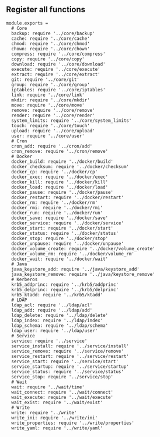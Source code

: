 
## Register all functions

    module.exports =
      # Core
      backup: require '../core/backup'
      cache: require '../core/cache'
      chmod: require '../core/chmod'
      chown: require '../core/chown'
      compress: require '../core/compress'
      copy: require '../core/copy'
      download: require '../core/download'
      execute: require '../core/execute'
      extract: require '../core/extract'
      git: require '../core/git'
      group: require '../core/group'
      iptables: require '../core/iptables'
      link: require '../core/link'
      mkdir: require '../core/mkdir'
      move: require '../core/move'
      remove: require '../core/remove'
      render: require '../core/render'
      system_limits: require '../core/system_limits'
      touch: require '../core/touch'
      upload: require '../core/upload'
      user: require '../core/user'
      # Cron
      cron_add: require '../cron/add'
      cron_remove: require '../cron/remove'
      # Docker
      docker_build: require '../docker/build'
      docker_checksum: require '../docker/checksum'
      docker_cp: require '../docker/cp'
      docker_exec: require '../docker/exec'
      docker_kill: require '../docker/kill'
      docker_load: require '../docker/load'
      docker_pause: require '../docker/pause'
      docker_restart: require '../docker/restart'
      docker_rm: require '../docker/rm'
      docker_rmi: require '../docker/rmi'
      docker_run: require '../docker/run'
      docker_save: require '../docker/save'
      docker_service: require '../docker/service'
      docker_start: require '../docker/start'
      docker_status: require '../docker/status'
      docker_stop: require '../docker/stop'
      docker_unpause: require '../docker/unpause'
      docker_volume_create: require '../docker/volume_create'
      docker_volume_rm: require '../docker/volume_rm'
      docker_wait: require '../docker/wait'
      # Java
      java_keystore_add: require '../java/keystore_add'
      java_keystore_remove: require '../java/keystore_remove'
      # Kerberos
      krb5_addprinc: require '../krb5/addprinc'
      krb5_delprinc: require '../krb5/delprinc'
      krb5_ktadd: require '../krb5/ktadd'
      # LDAP
      ldap_acl: require '../ldap/acl'
      ldap_add: require '../ldap/add'
      ldap_delete: require '../ldap/delete'
      ldap_index: require '../ldap/index'
      ldap_schema: require '../ldap/schema'
      ldap_user: require '../ldap/user'
      # Service
      service: require '../service'
      service_install: require '../service/install'
      service_remove: require '../service/remove'
      service_restart: require '../service/restart'
      service_start: require '../service/start'
      service_startup: require '../service/startup'
      service_status: require '../service/status'
      service_stop: require '../service/stop'
      # Wait
      wait: require '../wait/time'
      wait_connect: require '../wait/connect'
      wait_execute: require '../wait/execute'
      wait_exist: require '../wait/exist'
      # Write
      write: require '../write'
      write_ini: require '../write/ini'
      write_properties: require '../write/properties'
      write_yaml: require '../write/yaml'
